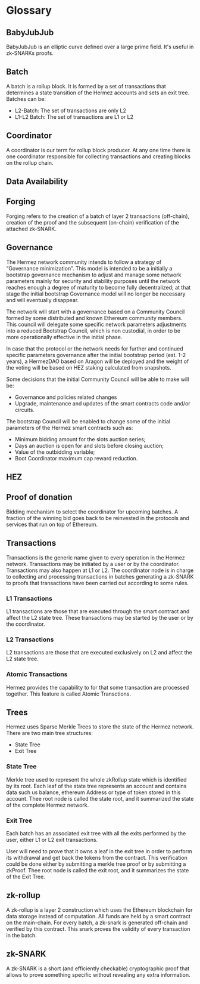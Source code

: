 # Glossary

## BabyJubJub
BabyJubJub is an elliptic curve defined over a large prime field. It's useful in zk-SNARKs proofs.

##  Batch
A batch is a rollup block. It is formed by a set of transactions that determines a state transition of the Hermez accounts and sets an exit tree. Batches can be:
- L2-Batch: The set of transactions are only L2
- L1-L2 Batch: The set of transactions are L1 or L2

##  Coordinator
A coordinator is our term for rollup block producer. At any one time there is one coordinator responsible for collecting transactions and creating blocks on the rollup chain.

## Data Availability

##  Forging
Forging refers to the creation of a batch of layer 2 transactions (off-chain), creation of the proof and the subsequent (on-chain) verification of the attached zk-SNARK.

## Governance
The Hermez network community intends to follow a strategy of “Governance minimization”. This model is intended to be a initially a bootstrap governance mechanism to adjust and manage some network parameters mainly for security and stability purposes until the network reaches enough a degree of maturity to become fully decentralized; at that stage the initial bootstrap Governance model will no longer be necessary and will eventually disappear.

The network will start with a governance based on a Community Council formed by some distributed and known Ethereum community members. This council will delegate some specific network parameters adjustments into a reduced Bootstrap Council, which is non custodial,  in order to be more operationally effective in the initial phase.

In case that the protocol or the network needs for further and continued specific parameters governance after the initial bootstrap period (est. 1-2 years), a HermezDAO based on Aragon will be deployed and the weight of the voting will be based on HEZ staking calculated from snapshots.

Some decisions that the initial Community Council will be able to make will be:

- Governance and policies related changes
- Upgrade, maintenance and updates of the smart contracts code and/or circuits.

The bootstrap Council will be enabled to change some of the initial parameters of the Hermez smart contracts such as:

- Minimum bidding amount for the slots auction series;
- Days an auction is open for and slots before closing auction;
- Value of the outbidding variable;
- Boot Coordinator maximum cap reward reduction.

## HEZ

## Proof of donation
Bidding mechanism to select the coordinator for upcoming batches. A fraction of the winning bid goes back to be reinvested in the protocols and services that run on top of Ethereum. 

## Transactions
Transactions is the generic name given to every operation in the Hermez network. Transactions may be initiated by a user or by the coordinator. Transactions may also happen at L1 or L2. The coordinator node is in charge to collecting and processing transactions in batches generating a zk-SNARK to proofs that transactions have been carried out according to some rules.

### L1 Transactions
L1 transactions are those that are executed through the smart contract and affect the L2 state tree. These transactions may be started by the user or by the coordinator.

### L2 Transactions
L2 transactions are those that are executed exclusively on L2 and affect the L2 state tree.

### Atomic Transactions
Hermez provides the capability to for that some transaction are processed together. This feature is called Atomic Transctions.

## Trees
Hermez uses Sparse Merkle Trees to store the state of the Hermez network. There are two main tree structures:
- State Tree
- Exit Tree

### State Tree
Merkle tree used to represent the whole zkRollup state which is identified by its root. 
Each leaf of the state tree represents an account and contains data such us balance, ethereum Address or type of token stored in this account.
Thee root node is called the state root, and it summarized the state of the complete Hermez network.

### Exit Tree
Each batch has an associated exit tree with all the exits performed by the user, either L1 or L2 exit transactions. 

User will need to prove that it owns a leaf in the exit tree in order to perform its withdrawal and get back the tokens from the contract. This verification could be done either by submitting a merkle tree proof or by submitting a zkProof.
Thee root node is called the exit root, and it summarizes the state of the Exit Tree.


## zk-rollup
A zk-rollup is a layer 2 construction  which uses the Ethereum blockchain for data storage instead of computation. 
All funds are held by a smart contract on the main-chain. For every batch, a zk-snark is generated off-chain and verified by this contract.
This snark proves the validity of every transaction in the batch.

## zk-SNARK
A zk-SNARK is a short (and efficiently checkable) cryptographic proof that allows to prove something specific without revealing any extra information.

